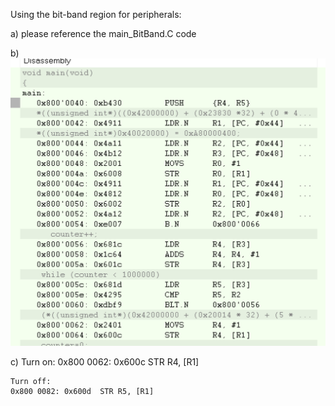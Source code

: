 Using the bit-band region for peripherals:

a) please reference the main_BitBand.C code

b) ![image](https://github.com/jhoo08/EmbeddedSystem100/blob/master/Assignment4/BitBandScreenshot.PNG)

c) 
	Turn on:
	0x800 0062: 0x600c  STR R4, [R1]
	
	Turn off:
	0x800 0082: 0x600d  STR R5, [R1]
